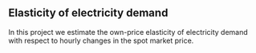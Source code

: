 ## Elasticity of electricity demand
In this project we estimate the own-price elasticity of electricity demand with respect to hourly changes in the spot market price.
